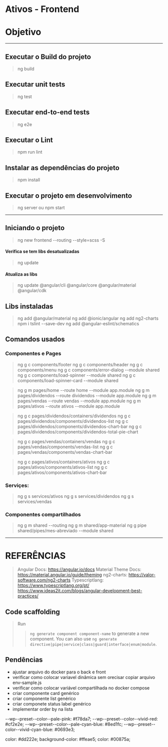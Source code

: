 # Ativos - Frontend

# Objetivo

---

## Executar o Build do projeto

> ng build

## Executar  unit tests

> ng test

## Executar end-to-end tests

> ng e2e

## Executar o Lint

> npm run lint

## Instalar as dependências do projeto

> npm install

## Executar o projeto em desenvolvimento

> ng server
  ou
> npm start

---

## Iniciando o projeto

> ng new frontend --routing --style=scss -S

#### Verifica se tem libs desatualizadas

> ng update

#### Atualiza as libs

> ng update @angular/cli @angular/core @angular/material @angular/cdk

## Libs instaladas

> ng add @angular/material
> ng add @ionic/angular
> ng add ng2-charts
> npm i tslint --save-dev
> ng add @angular-eslint/schematics

## Comandos usados

### Componentes e Pages

> ng g c components/footer
> ng g c components/header
> ng g c components/menu
> ng g c components/error-dialog --module shared
> ng g c components/load-spinner --module shared
> ng g c components/load-spinner-card --module shared

> ng g m pages/home --route home --module app.module
> ng g m pages/dividendos --route dividendos --module app.module
> ng g m pages/vendas --route vendas --module app.module
> ng g m pages/ativos --route ativos --module app.module

> ng g c pages/dividendos/containers/dividendos
> ng g c pages/dividendos/components/dividendos-list
> ng g c pages/dividendos/components/dividendos-chart-bar
> ng g c pages/dividendos/components/dividendos-total-pie-chart

> ng g c pages/vendas/containers/vendas
> ng g c pages/vendas/components/vendas-list
> ng g c pages/vendas/components/vendas-chart-bar

> ng g c pages/ativos/containers/ativos
> ng g c pages/ativos/components/ativos-list
> ng g c pages/ativos/components/ativos-chart-bar

### Serviçes:

> ng g s services/ativos
> ng g s services/dividendos
> ng g s services/vendas

### Componentes compartilhados

> ng g m shared --routing
> ng g m shared/app-material
> ng g pipe shared/pipes/mes-abreviado --module shared


---

# REFERÊNCIAS

> Angular Docs: <https://angular.io/docs>
> Material Theme Docs: <https://material.angular.io/guide/theming>
> ng2-charts: <https://valor-software.com/ng2-charts>
> Typescriptlang: <https://www.typescriptlang.org/pt/>
> <https://www.ideas2it.com/blogs/angular-development-best-practices/>

## Code scaffolding

> Run 
> > `ng generate component component-name` 
> to generate a new component. You can also use 
> > `ng generate directive|pipe|service|class|guard|interface|enum|module`.


## Pendências
- ajustar arquivo do docker para o back e front 
- verificar como colocar variavel dinâmica sem orecisar copiar arquivo env-sample.js
- verificar como colocar variável compartilhada no docker compose
- criar componente card genérico
- criar componente list genérico
- criar componete status label genérico
- implementar order by na lista


--wp--preset--color--pale-pink: #f78da7;
--wp--preset--color--vivid-red: #cf2e2e;
--wp--preset--color--pale-cyan-blue: #8ed1fc;
--wp--preset--color--vivid-cyan-blue: #0693e3;

color: #dd222e;
background-color: #ffeae5;
color: #00875a;

